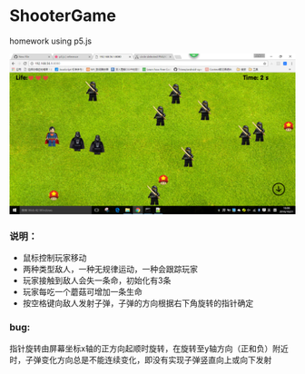 ﻿# ShooterGame
homework using p5.js

![截图](https://github.com/Lxinyuelxy/ShooterGame/raw/master/assets/jietu.png)

### 说明：
- 鼠标控制玩家移动
- 两种类型敌人，一种无规律运动，一种会跟踪玩家
- 玩家接触到敌人会失一条命，初始化有3条
- 玩家每吃一个蘑菇可增加一条生命
- 按空格键向敌人发射子弹，子弹的方向根据右下角旋转的指针确定

### bug:
指针旋转由屏幕坐标x轴的正方向起顺时旋转，在旋转至y轴方向（正和负）附近时，子弹变化方向总是不能连续变化，即没有实现子弹竖直向上或向下发射
